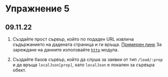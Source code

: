 # Упражнение 5

## 09.11.22

1. Създайте прост сървър, който по подаден URL извлича съдържанието на дадената страница и ги връща.
[Примерен линк](https://www.reddit.com/.rss)
За зареждане на данните използвайте [`http`](https://nodejs.org/api/http.html) модула.

2. Създайте базов сървър, който да слуша за заявки от тип `/load/:prop` и да връща `localJson[prop]`, като `localJson` е локален за сървъра обект.

